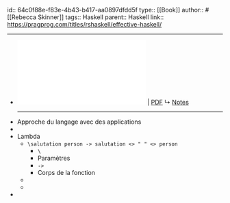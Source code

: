 id:: 64c0f88e-f83e-4b43-b417-aa0897dfdd5f
type:: [[Book]]
author:: #[[Rebecca Skinner]]
tags:: Haskell
parent:: Haskell
link:: https://pragprog.com/titles/rshaskell/effective-haskell/
***

- ![Viewer](../assets/Effective-Haskell_P1.0_1691935393283_0.pdf) | [PDF](../assets/Effective-Haskell_P1.0_1691935393283_0.pdf)
  ↳ [Notes]([[hls__Effective-Haskell_P1.0_1691935393283_0]])
  ***
- Approche du langage avec des applications
-
- Lambda
	- `\salutation person -> salutation <> " " <> person`
		- `\`
		- Paramètres
		- `->`
		- Corps de la fonction
	-
	-
-